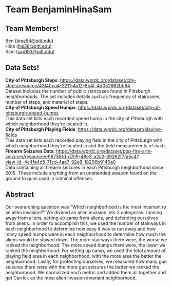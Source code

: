 # Team BenjaminHinaSam

## Team Members! 
Ben (bma54@pitt.edu)
<br> Hina (his38@pitt.edu)
<br> Sam (sap193@pitt.edu)

## Data Sets! 
<b>City of Pittsburgh Steps</b>: https://data.wprdc.org/dataset/city-steps/resource/43f40ca4-2211-4a12-8b4f-4d052662bb64
<br> Dataset includes the number of public staircases found in Pittsburgh neighborhoods. The set includes details such as frequency of staircases, number of steps, and material of steps.
<br> <b>City of Pittsburgh Speed Humps</b>: https://data.wprdc.org/dataset/city-of-pittsburgh-speed-humps
<br> This data set lists each recorded speed hump in the city of Pittsburgh with which neighborhood they're located in. 
<br> <b>City of Pittsburgh Playing Fields</b>: https://data.wprdc.org/dataset/playing-fields
<br> This data set lists each recorded playing field in the city of Pittsburgh with which neighborhood they're located in and the field measurements of each. 
<br> <b>Firearm Seizures Data</b>: https://data.wprdc.org/dataset/pbp-fire-arm-seizures/resource/e967381d-d7e9-48e3-a2a2-39262f7fa5c4?view_id=4c4fa4d5-71cd-4aa7-92e8-18206b9140a0
<br> Data containing all firearm seizures in each Pittsburgh neighborhood since 2015. These include anything from an unattended weapon found on the ground to guns used in criminal offenses.

## Abstract 
Our overarching question was "Which neighborhood is the most invariant to an alien invasion?" We divided an alien invasion into 3 categories: running away from aliens, setting up camp from aliens, and defending ourselves from aliens. In order to accomplish this, we used the number of stairways in each neighborhood to determine how easy it was to run away and how many speed humps were in each neighborhood to determine how much the aliens would be slowed down. The more stairways there were, the worse we ranked the neighborhood. The more speed humps there were, the lower we ranked the neighborhood. For setting up camp, we used the total amount of playing field area in each neighborhood, with the more area the better the neighborhood. Lastly, for protecting ourselves, we measured how many gun seizures there were with the more gun seizures the better we ranked the neighborhood. We normalized each metric and added them all together and got Carrick as the most alien invasion invariant neighborhood.  
